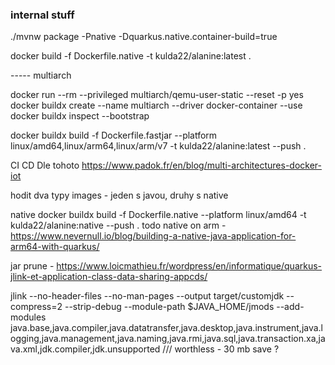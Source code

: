 ### internal stuff

./mvnw package -Pnative -Dquarkus.native.container-build=true
 
docker build -f Dockerfile.native  -t kulda22/alanine:latest .



----- multiarch


docker run --rm --privileged multiarch/qemu-user-static --reset -p yes
docker buildx create --name multiarch --driver docker-container --use
docker buildx inspect --bootstrap

docker buildx  build -f Dockerfile.fastjar --platform linux/amd64,linux/arm64,linux/arm/v7  -t kulda22/alanine:latest --push .

CI CD Dle tohoto https://www.padok.fr/en/blog/multi-architectures-docker-iot


hodit dva typy images - jeden s javou, druhy s native

native docker buildx  build -f Dockerfile.native --platform linux/amd64  -t kulda22/alanine:native --push .
todo native on arm - https://www.nevernull.io/blog/building-a-native-java-application-for-arm64-with-quarkus/

jar 
prune - https://www.loicmathieu.fr/wordpress/en/informatique/quarkus-jlink-et-application-class-data-sharing-appcds/


jlink --no-header-files --no-man-pages --output target/customjdk --compress=2 --strip-debug --module-path $JAVA_HOME/jmods --add-modules java.base,java.compiler,java.datatransfer,java.desktop,java.instrument,java.logging,java.management,java.naming,java.rmi,java.sql,java.transaction.xa,java.xml,jdk.compiler,jdk.unsupported
/// worthless - 30 mb save ?                                                

